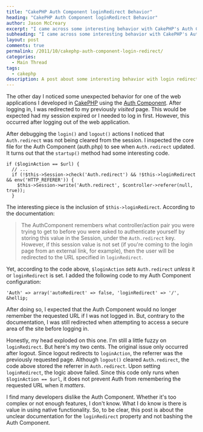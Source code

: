 ```yaml
---
title: "CakePHP Auth Component loginRedirect Behavior"
heading: "CakePHP Auth Component loginRedirect Behavior"
author: Jason McCreary
excerpt: "I came across some interesting behavior with CakePHP's Auth Component. The solution didn't align with the documentation or my understanding of the Auth Component's login redirect. This post covers the problem and my solution."
subheading: "I came across some interesting behavior with CakePHP's Auth Component. The solution didn't align with the documentation or my understanding of the Auth Component's login redirect. This post covers the problem and my solution."
layout: post
comments: true
permalink: /2011/10/cakephp-auth-component-login-redirect/
categories:
  - Main Thread
tags:
  - cakephp
description: A post about some interesting behavior with login redirection in CakePHP's Auth Component and the unintuitive solution.
---
```

The other day I noticed some unexpected behavior for one of the web applications I developed in [CakePHP][1] using the [Auth Component][2]. After logging in, I was redirected to my previously *visited* page. This would be expected had my session expired or I needed to log in first. However, this occurred after logging out of the web application.

After debugging the `login()` and `logout()` actions I noticed that `Auth.redirect` was not being cleared from the session. I inspected the core file for the Auth Component (auth.php) to see when `Auth.redirect` updated. It turns out that the `startup()` method had some interesting code.

    
    if ($loginAction == $url) {
      // ...
      if (!$this->Session->check('Auth.redirect') && !$this->loginRedirect && env('HTTP_REFERER')) {
        $this->Session->write('Auth.redirect', $controller->referer(null, true));
      }
    

The interesting piece is the inclusion of `$this->loginRedirect`. According to the documentation:

> The AuthComponent remembers what controller/action pair you were trying to get to before you were asked to authenticate yourself by storing this value in the Session, under the `Auth.redirect` key. However, if this session value is not set (if you're coming to the login page from an external link, for example), then the user will be redirected to the URL specified in `loginRedirect`.

Yet, according to the code above, `$loginAction` *sets* `Auth.redirect` *unless* it or `loginRedirect` is set. I added the following code to my Auth Component configuration:

    'Auth' => array('autoRedirect' => false, 'loginRedirect' => '/', &hellip;

After doing so, I expected that the Auth Component would no longer remember the requested URL if I was not logged in. But, contrary to the documentation, I was still redirected when attempting to access a secure area of the site before logging in.

Honestly, my head exploded on this one. I'm still a little fuzzy on `loginRedirect`. But here's my two cents. The original issue only occurred after logout. Since logout redirects to `loginAction`, the referrer was the previously requested page. Although `logout()` cleared `Auth.redirect`, the code above stored the referrer in `Auth.redirect`. Upon setting `loginRedirect`, the logic above failed. Since this code only runs when `$loginAction == $url`, it does not prevent Auth from remembering the requested URL when it *matters*.

I find many developers dislike the Auth Component. Whether it's too complex or not enough features, I don't know. What I do know is there is value in using native functionality. So, to be clear, this post is about the unclear documentation for the `loginRedirect` property and not bashing the Auth Component.

 [1]: http://cakephp.org/ "CakePHP"
 [2]: http://book.cakephp.org/view/1250/Authentication "CakePHP Auth Component"
